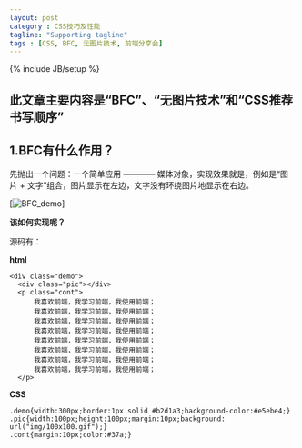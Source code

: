 ```yaml
---
layout: post
category : CSS技巧及性能
tagline: "Supporting tagline"
tags : [CSS, BFC, 无图片技术, 前端分享会]
---
```


{% include JB/setup %}

## 此文章主要内容是“BFC”、“无图片技术”和“CSS推荐书写顺序” ##

## 1.BFC有什么作用？ ##

先抛出一个问题：一个简单应用 ———— 媒体对象，实现效果就是，例如是“图片 + 文字”组合，图片显示在左边，文字没有环绕图片地显示在右边。

[![BFC_demo](http://pigerla.com/assets/images/20130827/BFCdemo.jpg)]

**该如何实现呢？**

<!--break-->

源码有：

**html**

    <div class="demo">
      <div class="pic"></div>
      <p class="cont">
          我喜欢前端，我学习前端，我使用前端；
          我喜欢前端，我学习前端，我使用前端；
          我喜欢前端，我学习前端，我使用前端；
          我喜欢前端，我学习前端，我使用前端；
          我喜欢前端，我学习前端，我使用前端；
          我喜欢前端，我学习前端，我使用前端；
          我喜欢前端，我学习前端，我使用前端；
          我喜欢前端，我学习前端，我使用前端；
      </p>
  </div>

**CSS**
    
    .demo{width:300px;border:1px solid #b2d1a3;background-color:#e5ebe4;}
    .pic{width:100px;height:100px;margin:10px;background: url("img/100x100.gif");}
    .cont{margin:10px;color:#37a;}

